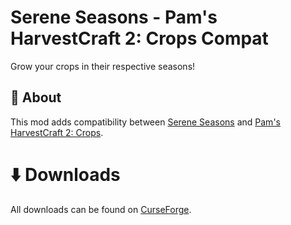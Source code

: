 # Serene Seasons - Pam's HarvestCraft 2: Crops Compat

Grow your crops in their respective seasons!

## 📖 About

This mod adds compatibility between [Serene Seasons](https://www.curseforge.com/minecraft/mc-mods/serene-seasons)
and [Pam's HarvestCraft 2: Crops](https://www.curseforge.com/minecraft/mc-mods/pams-harvestcraft-2-crops).

# ⬇️ Downloads

All downloads can be found
on [CurseForge](https://curseforge.com/minecraft/mc-mods/serene-seasons-pams-harvestcraft-2-crops-compat).